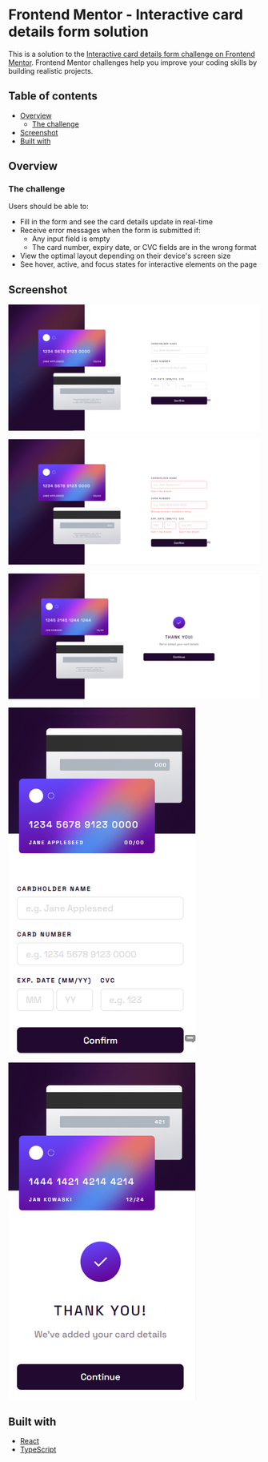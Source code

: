 # Frontend Mentor - Interactive card details form solution

This is a solution to the [Interactive card details form challenge on Frontend Mentor](https://www.frontendmentor.io/challenges/interactive-card-details-form-XpS8cKZDWw). Frontend Mentor challenges help you improve your coding skills by building realistic projects.

## Table of contents

- [Overview](#overview)
  - [The challenge](#the-challenge)
- [Screenshot](#screenshot)
- [Built with](#built-with)

## Overview

### The challenge

Users should be able to:

- Fill in the form and see the card details update in real-time
- Receive error messages when the form is submitted if:
  - Any input field is empty
  - The card number, expiry date, or CVC fields are in the wrong format
- View the optimal layout depending on their device's screen size
- See hover, active, and focus states for interactive elements on the page

## Screenshot

![Desktop-Layout](/src/assets/desktop-layout.png)

![Desktop-Layout-Validation](/src/assets/desktop-layout-validation.png)

![Desktop-Layout-Thank-You-State](/src/assets/desktop-layout-thank-you-state.png)

![Mobile-Layout](/src/assets/mobile-layout.png)

![Mobile-Layout-Thank-You-State](/src/assets/mobile-layout-thank-you-state.png)

## Built with

- [React](https://reactjs.org/)
- [TypeScript](https://www.typescriptlang.org/)
